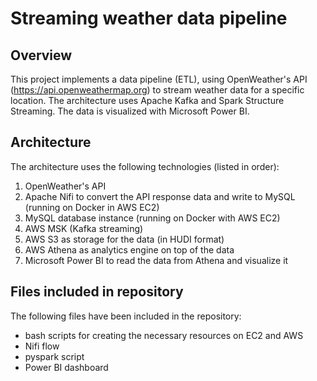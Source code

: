 # Streaming weather data pipeline

## Overview

This project implements a data pipeline (ETL), using OpenWeather's API (https://api.openweathermap.org) to stream weather data for a specific location. The architecture uses Apache Kafka and Spark Structure Streaming. The data is visualized with Microsoft Power BI.

## Architecture

The architecture uses the following technologies (listed in order):

1. OpenWeather's API
2. Apache Nifi to convert the API response data and write to MySQL (running on Docker in AWS EC2)
3. MySQL database instance (running on Docker with AWS EC2)
4. AWS MSK (Kafka streaming)
5. AWS S3 as storage for the data (in HUDI format)
6. AWS Athena as analytics engine on top of the data
7. Microsoft Power BI to read the data from Athena and visualize it

## Files included in repository

The following files have been included in the repository:

- bash scripts for creating the necessary resources on EC2 and AWS
- Nifi flow
- pyspark script
- Power BI dashboard
